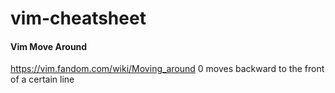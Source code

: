 # vim-cheatsheet

#### Vim Move Around
https://vim.fandom.com/wiki/Moving_around
0 moves backward to the front of a certain line
